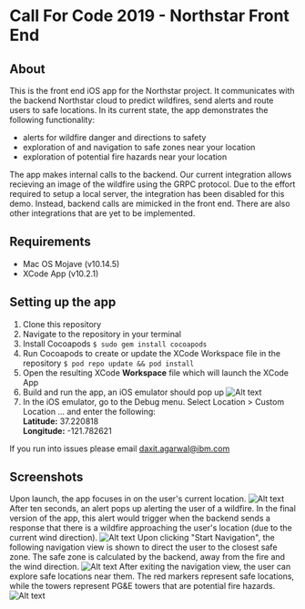 # Call For Code 2019 - Northstar Front End
## About 
This is the front end iOS app for the Northstar project. It communicates with the backend Northstar cloud to predict wildfires, send alerts and route users to safe locations. In its current state, the app demonstrates the following functionality:
- alerts for wildfire danger and directions to safety
- exploration of and navigation to safe zones near your location
- exploration of potential fire hazards near your location

The app makes internal calls to the backend. Our current integration allows recieving an image of the wildfire using the GRPC protocol. Due to the effort required to setup a local server, the integration has been disabled for this demo. Instead, backend calls are mimicked in the front end. There are also other integrations that are yet to be implemented.

## Requirements
- Mac OS Mojave (v10.14.5) 
- XCode App (v10.2.1)

## Setting up the app
1. Clone this repository
2. Navigate to the repository in your terminal
3. Install Cocoapods
`$ sudo gem install cocoapods`
4. Run Cocoapods to create or update the XCode Workspace file in the repository
`$ pod repo update && pod install`
5. Open the resulting XCode **Workspace** file which will launch the XCode App 
6. Build and run the app, an iOS emulator should pop up
![Alt text](/Screenshots/build_run.png?raw=true "Build Location")
7. In the iOS emulator, go to the Debug menu. Select Location > Custom Location ... and enter the following:  
  **Latitude:** 37.220818  
  **Longitude:** -121.782621

If you run into issues please email daxit.agarwal@ibm.com

## Screenshots

Upon launch, the app focuses in on the user's current location.
![Alt text](/Screenshots/current_location.png?raw=true "Current Location")
After ten seconds, an alert pops up alerting the user of a wildfire. In the final version of the app, this alert would trigger when the backend sends a response that there is a wildfire approaching the user's location (due to the current wind direction).
![Alt text](/Screenshots/wildfire_alert.png?raw=true "Wildfire Alert")
Upon clicking "Start Navigation", the following navigation view is shown to direct the user to the closest safe zone. The safe zone is calculated by the backend, away from the fire and the wind direction.
![Alt text](/Screenshots/safe_zone_nav.png?raw=true "Safe Zone Navigation")
After exiting the navigation view, the user can explore safe locations near them. The red markers represent safe locations, while the towers represent PG&E towers that are potential fire hazards.
![Alt text](/Screenshots/explore_safe_zones.png?raw=true "Safe Zone Exploration")

